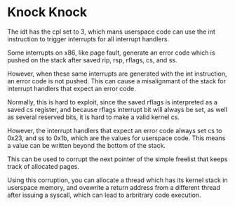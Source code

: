 # Knock Knock

The idt has the cpl set to 3, which mans userspace code can use the int instruction to trigger interrupts for all interrupt handlers.

Some interrupts on x86, like page fault, generate an error code which is pushed on the stack after saved rip, rsp, rflags, cs, and ss.

However, when these same interrupts are generated with the int instruction, an error code is not pushed.
This can cause a misalignmant of the stack for interrupt handlers that expect an error code.

Normally, this is hard to exploit, since the saved rflags is interpreted as a saved cs register, and because rflags
interrupt bit will always be set, as well as several reserved bits, it is hard to make a valid kernel cs.

However, the interrupt handlers that expect an error code always set cs to 0x23, and ss to 0x1b, which are the values for userspace code.
This means a value can be written beyond the bottom of the stack.

This can be used to corrupt the next pointer of the simple freelist that keeps track of allocated pages.

Using this corruption, you can allocate a thread which has its kernel stack in userspace memory,
and ovewrite a return address from a different thread after issuing a syscall, which can lead to arbritrary code execution.